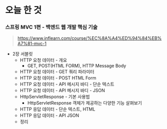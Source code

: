 # 오늘 한 것

### 스프링 MVC 1편 - 백엔드 웹 개발 핵심 기술 
> https://www.inflearn.com/course/%EC%8A%A4%ED%94%84%EB%A7%81-mvc-1

- 2장 서블릿
    - HTTP 요청 데이터 - 개요
        - GET, POST(HTML FORM), HTTP Message Body 
    - HTTP 요청 데이터 - GET 쿼리 파라미터
    - HTTP 요청 데이터 - POST HTML Form
    - HTTP 요청 데이터 - API 메시지 바디 - 단순 텍스트
    - HTTP 요청 데이터 - API 메시지 바디 - JSON
    - HttpServletResponse - 기본 사용법
        - HttpServletResponse 객체가 제공하는 다양한 기능 살펴보기
    - HTTP 응답 데이터 - 단순 텍스트, HTML
    - HTTP 응답 데이터 - API JSON
    - 정리